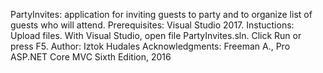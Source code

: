 PartyInvites: application for inviting guests to party and to organize list of guests who will attend.
Prerequisites: Visual Studio 2017.
Instuctions: Upload files.  With Visual Studio, open file PartyInvites.sln. Click Run or press F5.
Author: Iztok Hudales
Acknowledgments: Freeman A., Pro ASP.NET Core MVC Sixth Edition, 2016

